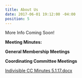 ```yaml
---
title: About Us
date: 2017-06-01 19:12:00 -04:00
position: 5
---
```


More Info Coming Soon!



**Meeting Minutes:**

**General Membership Meetings**

**Coordinating Committee Meetings**

[Indivisible CC Minutes 5.1.17.docx](/uploads/Indivisible%20CC%20Minutes%205.1.17.docx)